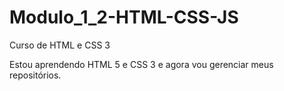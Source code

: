 # Modulo_1_2-HTML-CSS-JS
 Curso de HTML e CSS 3

Estou aprendendo HTML 5 e CSS 3 e agora vou gerenciar meus repositórios.